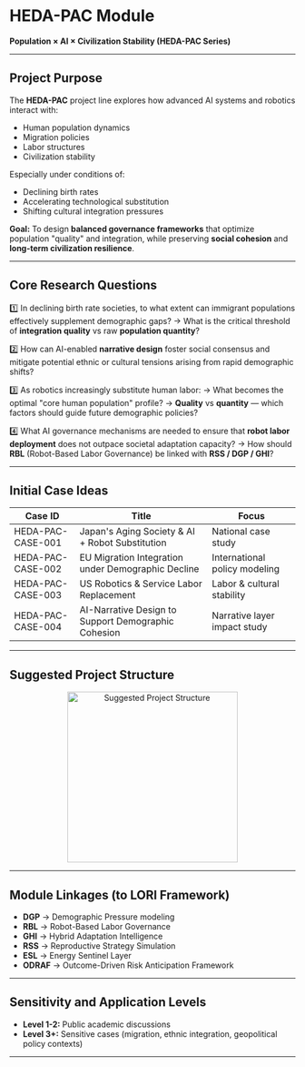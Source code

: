 # HEDA-PAC Module
**Population × AI × Civilization Stability (HEDA-PAC Series)**

---

## Project Purpose

The **HEDA-PAC** project line explores how advanced AI systems and robotics interact with:
- Human population dynamics
- Migration policies
- Labor structures
- Civilization stability

Especially under conditions of:
- Declining birth rates
- Accelerating technological substitution
- Shifting cultural integration pressures

**Goal:**
To design **balanced governance frameworks** that optimize population "quality" and integration, while preserving **social cohesion** and **long-term civilization resilience**.

---

## Core Research Questions

1️⃣ In declining birth rate societies, to what extent can immigrant populations effectively supplement demographic gaps?
→ What is the critical threshold of **integration quality** vs raw **population quantity**?

2️⃣ How can AI-enabled **narrative design** foster social consensus and mitigate potential ethnic or cultural tensions arising from rapid demographic shifts?

3️⃣ As robotics increasingly substitute human labor:
→ What becomes the optimal "core human population" profile?
→ **Quality** vs **quantity** — which factors should guide future demographic policies?

4️⃣ What AI governance mechanisms are needed to ensure that **robot labor deployment** does not outpace societal adaptation capacity?
→ How should **RBL** (Robot-Based Labor Governance) be linked with **RSS / DGP / GHI**?

---

## Initial Case Ideas

| Case ID | Title | Focus |
|-----------------------|-------------------------------------------------------|-------------------------------|
| HEDA-PAC-CASE-001 | Japan's Aging Society & AI + Robot Substitution | National case study |
| HEDA-PAC-CASE-002 | EU Migration Integration under Demographic Decline | International policy modeling |
| HEDA-PAC-CASE-003 | US Robotics & Service Labor Replacement | Labor & cultural stability |
| HEDA-PAC-CASE-004 | AI-Narrative Design to Support Demographic Cohesion | Narrative layer impact study |

---

## Suggested Project Structure

<p align="center">
<img src=" assets/images/Suggested_ Project_ Structure.png" alt="Suggested Project Structure" width="300">
</p>

---

## Module Linkages (to LORI Framework)

- **DGP** → Demographic Pressure modeling
- **RBL** → Robot-Based Labor Governance
- **GHI** → Hybrid Adaptation Intelligence
- **RSS** → Reproductive Strategy Simulation
- **ESL** → Energy Sentinel Layer
- **ODRAF** → Outcome-Driven Risk Anticipation Framework

---

## Sensitivity and Application Levels

- **Level 1-2:** Public academic discussions
- **Level 3+:** Sensitive cases (migration, ethnic integration, geopolitical policy contexts)

---


